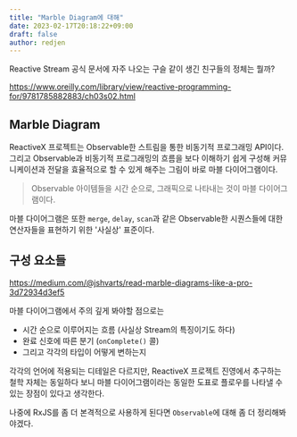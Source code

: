 ```yaml
---
title: "Marble Diagram에 대해"
date: 2023-02-17T20:18:22+09:00
draft: false
author: redjen
---
```


Reactive Stream 공식 문서에 자주 나오는 구슬 같이 생긴 친구들의 정체는 뭘까?

https://www.oreilly.com/library/view/reactive-programming-for/9781785882883/ch03s02.html

## Marble Diagram

ReactiveX 프로젝트는 Observable한 스트림을 통한 비동기적 프로그래밍 API이다.
그리고 Observable과 비동기적 프로그래밍의 흐름을 보다 이해하기 쉽게 구성해 커뮤니케이션과 전달을 효율적으로 할 수 있게 해주는 그림이 바로 마블 다이어그램이다.

> Observable 아이템들을 시간 순으로, 그래픽으로 나타내는 것이 마블 다이어그램이다.

마블 다이어그램은 또한 `merge`, `delay`, `scan`과 같은 Observable한 시퀀스들에 대한 연산자들을 표현하기 위한 '사실상' 표준이다.

## 구성 요소들

https://medium.com/@jshvarts/read-marble-diagrams-like-a-pro-3d72934d3ef5

마블 다이어그램에서 주의 깊게 봐야할 점으로는
- 시간 순으로 이루어지는 흐름 (사실상 Stream의 특징이기도 하다)
- 완료 신호에 따른 분기 (`onComplete()` 콜)
- 그리고 각각의 타입이 어떻게 변하는지

각각의 언어에 적용되는 디테일은 다르지만, ReactiveX 프로젝트 진영에서 추구하는 철학 자체는 동일하다 보니 마블 다이어그램이라는 동일한 도표로 플로우를 나타낼 수 있는 장점이 있다고 생각한다.

나중에 RxJS를 좀 더 본격적으로 사용하게 된다면 `Observable`에 대해 좀 더 정리해봐야겠다.